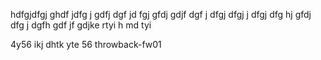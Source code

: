 [](https://github.com/SamiDark/Throwback-Writeup/tree/main/Start%20Hacking#throwback-fw01)

hdfgjdfgj
ghdf
jdfg
j
gdfj
dgf
jd
fgj
gfdj
gdjf
dgf
j
dfgj
dfgj
j
dfgj
dfg
hj
gfdj
dfg
j
dgfh
gdf
jf
gdjke
rtyi
h
md
tyi

4y56
ikj
dhtk
yte
56
throwback-fw01
